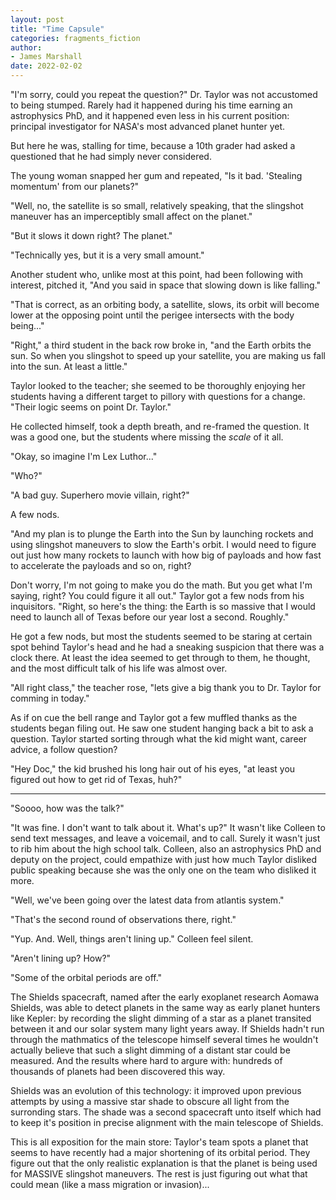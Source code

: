 ```yaml
---
layout: post
title: "Time Capsule"
categories: fragments_fiction
author:
- James Marshall
date: 2022-02-02
---
```


"I'm sorry, could you repeat the question?" Dr. Taylor was not accustomed to being stumped.
Rarely had it happened during his time earning an astrophysics PhD, and it happened even less in his current position: principal investigator for NASA's most advanced planet hunter yet.

But here he was, stalling for time, because a 10th grader had asked a questioned that he had simply never considered.

The young woman snapped her gum and repeated, "Is it bad. 'Stealing momentum' from our planets?"

"Well, no, the satellite is so small, relatively speaking, that the slingshot maneuver has an imperceptibly small affect on the planet."

"But it slows it down right? The planet."

"Technically yes, but it is a very small amount."

Another student who, unlike most at this point, had been following with interest, pitched it, "And you said in space that slowing down is like falling."

"That is correct, as an orbiting body, a satellite, slows, its orbit will become lower at the opposing point until the perigee intersects with the body being..."

"Right," a third student in the back row broke in, "and the Earth orbits the sun. So when you slingshot to speed up your satellite, you are making us fall into the sun. At least a little."

Taylor looked to the teacher; she seemed to be thoroughly enjoying her students having a different target to pillory with questions for a change. "Their logic seems on point Dr. Taylor."

He collected himself, took a depth breath, and re-framed the question. It was a good one, but the students where missing the _scale_ of it all.

"Okay, so imagine I'm Lex Luthor..."

"Who?"

"A bad guy. Superhero movie villain, right?"

A few nods.

"And my plan is to plunge the Earth into the Sun by launching rockets and using slingshot maneuvers to slow the Earth's orbit. I would need to figure out just how many rockets to launch with how big of payloads and how fast to accelerate the payloads and so on, right?

Don't worry, I'm not going to make you do the math. But you get what I'm saying, right? You could figure it all out." Taylor got a few nods from his inquisitors. "Right, so here's the thing: the Earth is so massive that I would need to launch all of Texas before our year lost a second. Roughly."

He got a few nods, but most the students seemed to be staring at certain spot behind Taylor's head and he had a sneaking suspicion that there was a clock there. At least the idea seemed to get through to them, he thought, and the most difficult talk of his life was almost over.

"All right class," the teacher rose, "lets give a big thank you to Dr. Taylor for comming in today."

As if on cue the bell range and Taylor got a few muffled thanks as the students began filing out. He saw one student hanging back a bit to ask a question. Taylor started sorting through what the kid might want, career advice, a follow question?

"Hey Doc," the kid brushed his long hair out of his eyes, "at least you figured out how to get rid of Texas, huh?"

--- 

"Soooo, how was the talk?"

"It was fine. I don't want to talk about it. What's up?" 
It wasn't like Colleen to send text messages, and leave a voicemail, and to call.
Surely it wasn't just to rib him about the high school talk.
Colleen, also an astrophysics PhD and deputy on the project, could empathize with just how much Taylor disliked public speaking because she was the only one on the team who disliked it more.

"Well, we've been going over the latest data from atlantis system."

"That's the second round of observations there, right."

"Yup. And. Well, things aren't lining up." Colleen feel silent.

"Aren't lining up? How?"

"Some of the orbital periods are off."

The Shields spacecraft, named after the early exoplanet research Aomawa Shields, was able to detect planets in the same way as early planet hunters like Kepler: by recording the slight dimming of a star as a planet transited between it and our solar system many light years away.
If Shields hadn't run through the mathmatics of the telescope himself several times he wouldn't actually believe that such a slight dimming of a distant star could be measured.
And the results where hard to argure with: hundreds of thousands of planets had been discovered this way.

Shields was an evolution of this technology: it improved upon previous attempts by using a massive star shade to obscure all light from the surronding stars.
The shade was a second spacecraft unto itself which had to keep it's position in precise alignment with the main telescope of Shields.






This is all exposition for the main store: Taylor's team spots a planet that seems to have recently had a major shortening of its orbital period. They figure out that the only realistic explanation is that the planet is being used for MASSIVE slingshot maneuvers. The rest is just figuring out what that could mean (like a mass migration or invasion)...

